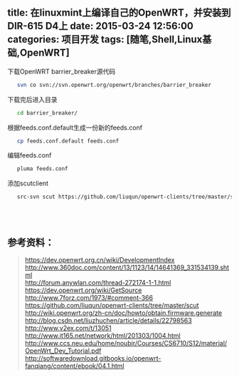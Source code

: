 title: 在linuxmint上编译自己的OpenWRT，并安装到DIR-615 D4上
date: 2015-03-24 12:56:00
categories: 项目开发
tags: [随笔,Shell,Linux基础,OpenWRT]
---
下载OpenWRT barrier_breaker源代码<br />
```bash
   svn co svn://svn.openwrt.org/openwrt/branches/barrier_breaker
```
下载完后进入目录<br />
```bash
   cd barrier_breaker/
```
根据feeds.conf.default生成一份新的feeds.conf<br />
```bash
   cp feeds.conf.default feeds.conf
```
编辑feeds.conf<br />
```bash
   pluma feeds.conf
```
添加scutclient<br />
```bash
   src-svn scut https://github.com/liuqun/openwrt-clients/tree/master/scut/
```
<!--more--><br />
<br />
<h2>
	参考资料：
</h2>
<blockquote>
	<a href="https://dev.openwrt.org.cn/wiki/DevelopmentIndex" target="_blank">https://dev.openwrt.org.cn/wiki/DevelopmentIndex<br />
</a><a href="http://www.360doc.com/content/13/1123/14/14641369_331534139.shtml" target="_blank">http://www.360doc.com/content/13/1123/14/14641369_331534139.shtml<br />
</a><a href="http://forum.anywlan.com/thread-272174-1-1.html" target="_blank">http://forum.anywlan.com/thread-272174-1-1.html<br />
</a><a href="https://dev.openwrt.org/wiki/GetSource" target="_blank">https://dev.openwrt.org/wiki/GetSource<br />
</a><a href="http://www.7forz.com/1973/#comment-366" target="_blank">http://www.7forz.com/1973/#comment-366<br />
</a><a href="https://github.com/liuqun/openwrt-clients/tree/master/scut" target="_blank">https://github.com/liuqun/openwrt-clients/tree/master/scut<br />
</a><a href="http://wiki.openwrt.org/zh-cn/doc/howto/obtain.firmware.generate" target="_blank">http://wiki.openwrt.org/zh-cn/doc/howto/obtain.firmware.generate<br />
</a><a href="http://blog.csdn.net/liuzhuchen/article/details/22798563" target="_blank">http://blog.csdn.net/liuzhuchen/article/details/22798563<br />
</a><a href="http://www.v2ex.com/t/13051" target="_blank">http://www.v2ex.com/t/13051<br />
</a><a href="http://www.it165.net/network/html/201303/1004.html" target="_blank">http://www.it165.net/network/html/201303/1004.html<br />
</a><a href="http://www.ccs.neu.edu/home/noubir/Courses/CS6710/S12/material/OpenWrt_Dev_Tutorial.pdf" target="_blank">http://www.ccs.neu.edu/home/noubir/Courses/CS6710/S12/material/OpenWrt_Dev_Tutorial.pdf<br />
</a><a href="http://softwaredownload.gitbooks.io/openwrt-fanqiang/content/ebook/04.1.html" target="_blank">http://softwaredownload.gitbooks.io/openwrt-fanqiang/content/ebook/04.1.html</a> 
</blockquote>